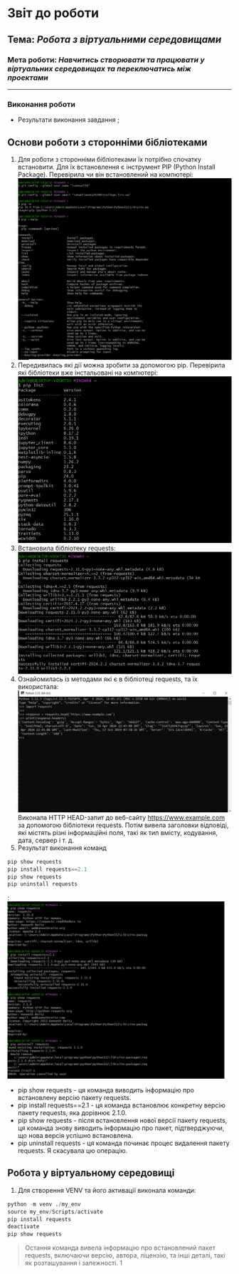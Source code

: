 # Звіт до роботи
## Тема: _Робота з віртуальними середовищами_
### Мета роботи: _Навчитись створювати та працювати у віртуальних середовищах та переключатись між проектами_

---
### Виконання роботи
- Результати виконання завдання ;
## Основи роботи з сторонніми бібліотеками
1. Для роботи з сторонніми бібліотеками їх потрібно спочатку встановити. Для їх встановлення є інструмент PIP (Python Install Package). Перевірила чи він встановлений на компютері:  ![](./pip1.png)
2. Передивилась які дії можна зробити за допомогою pip. Перевірила які бібліотеки вже інстальовані на компютері: 
![](./piplist.png)
3. Встановила бібліотеку requests: 
![](./req1.png)
4. Ознайомилась із методами які є в бібліотеці requests, та їх використала: 
![](./req2.png)
Виконала HTTP HEAD-запит до веб-сайту https://www.example.com за допомогою бібліотеки requests. Потім вивела заголовки відповіді, які містять різні інформаційні поля, такі як тип вмісту, кодування, дата, сервер і т. д.
5. Результат виконання команд 

```python
pip show requests
pip install requests==2.1
pip show requests
pip uninstall requests 
```

:
![](./req3.png)
- pip show requests - ця команда виводить інформацію про встановлену версію пакету requests.
- pip install requests==2.1 - ця команда встановлює конкретну версію пакету requests, яка дорівнює 2.1.0. 
- pip show requests - після встановлення нової версії пакету requests, ця команда знову виводить інформацію про пакет, підтверджуючи, що нова версія успішно встановлена. 
- pip uninstall requests - ця команда починає процес видалення пакету requests. Я скасувала цю операцію.
## Робота у віртуальному середовищі
1. Для створення VENV та його активації виконала команди:

```python
python -m venv ./my_env
source my_env/Scripts/activate
pip install requests
deactivate
pip show requests
```
> Остання команда вивела інформацію про встановлений пакет requests, включаючи версію, автора, ліцензію, та інші деталі, такі як розташування і залежності.
1[](./proj.png)
